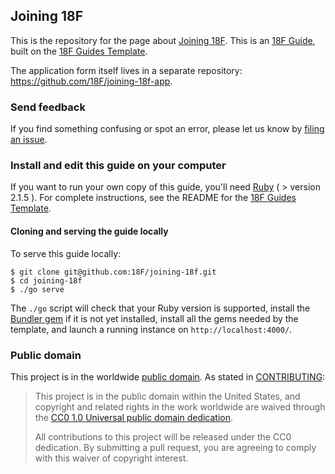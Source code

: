 ## Joining 18F

This is the repository for the page about [Joining 18F](https://pages.18f.gov/joining-18f/). This is an [18F Guide](https://github.com/18F/guides), built on the [18F Guides Template](https://github.com/18F/guides-template).

The application form itself lives in a separate repository: https://github.com/18F/joining-18f-app.

### Send feedback

If you find something confusing or spot an error, please let us know by [filing an issue](https://github.com/18F/joining-18f/issues).

### Install and edit this guide on your computer

If you want to run your own copy of this guide, you'll need [Ruby](https://www.ruby-lang.org) ( > version 2.1.5 ). For complete instructions, see the README for the [18F Guides Template](https://github.com/18F/guides-template/blob/18f-pages/README.md).

#### Cloning and serving the guide locally

To serve this guide locally:

```shell
$ git clone git@github.com:18F/joining-18f.git
$ cd joining-18f
$ ./go serve
```

The `./go` script will check that your Ruby version is supported, install the [Bundler gem](http://bundler.io/) if it is not yet installed, install all the gems needed by the template, and launch a running instance on
`http://localhost:4000/`.

### Public domain

This project is in the worldwide [public domain](LICENSE.md). As stated in [CONTRIBUTING](CONTRIBUTING.md):

> This project is in the public domain within the United States, and copyright and related rights in the work worldwide are waived through the [CC0 1.0 Universal public domain dedication](https://creativecommons.org/publicdomain/zero/1.0/).
>
>All contributions to this project will be released under the CC0
>dedication. By submitting a pull request, you are agreeing to comply
>with this waiver of copyright interest.
